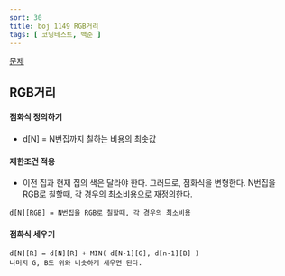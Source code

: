 ```yaml
---
sort: 30
title: boj 1149 RGB거리
tags: [ 코딩테스트, 백준 ]
---
```


[문제](https://www.acmicpc.net/problem/1149)

## RGB거리

#### 점화식 정의하기

* d[N] = N번집까지 칠하는 비용의 최솟값

#### 제한조건 적용

* 이전 집과 현재 집의 색은 달라야 한다. 그러므로, 점화식을 변형한다. N번집을 RGB로 칠할때, 각 경우의 최소비용으로 재정의한다.

```
d[N][RGB] = N번집을 RGB로 칠할때, 각 경우의 최소비용
```

#### 점화식 세우기

```
d[N][R] = d[N][R] + MIN( d[N-1][G], d[n-1][B] )
나머지 G, B도 위와 비슷하게 세우면 된다.
```


















